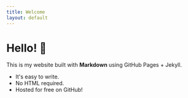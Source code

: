 ```yaml
---
title: Welcome
layout: default
---
```


# Hello! 👋  
This is my website built with **Markdown** using GitHub Pages + Jekyll.

- It's easy to write.
- No HTML required.
- Hosted for free on GitHub!
